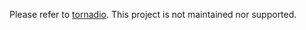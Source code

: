 Please refer to [tornadio](https://github.com/MrJoes/tornadio). This project is not maintained nor supported.
